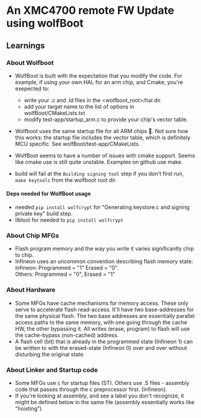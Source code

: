 # An XMC4700 remote FW Update using wolfBoot

## Learnings

### About Wolfboot
- WolfBoot is built with the expectation that you modify the code.  For example, if using your own HAL for an arm chip, and Cmake, you're exepected to:
  - write your .c and .ld files in the <wolfboot_root>/hal dir.
  - add your target name to the list of options in wolfBoot/CMakeLists.txt
  - modify test-app/startup_arm.c to provide your chip's vector table.

- Wolfboot uses the same startup file for all ARM chips 🤔. Not sure how this works: the startup file includes the vector table, which is definitely MCU specific. See wolfBoot/test-app/CMakeLists.
- WolfBoot seems to have a number of issues with cmake support.  Seems like cmake use is still quite unstable.  Examples on github use make. 
- build will fail at the `Building signing tool` step if you don't first run, `make keytools` from the wolfboot root dir. 

#### Deps needed for WolfBoot usage
- needed `pip install wolfcrypt` for "Generating keystore.c and signing private key" build step. 
- libtool for needed to `pip install wolfcrypt`

### About Chip MFGs
- Flash program memory and the way you write it varies significantly chip to chip.
- Infineon uses an uncommon convention describing flash memory state: 
  Infineon: Programmed = "1"  Erased = "0".  
  Others: Programmed = "0", Erased = "1"

### About Hardware
- Some MFGs have cache mechanisms for memory access.  These only serve to accelerate flash read-access.  It'll have two base-addresses for the same physical flash.  The two base addresses are essentially parallel access paths to the same memory, with one going through the cache HW, the other bypassing it.  All writes (erase, program) to flash will use the cache-bypass (non-cached) address.
- A flash cell (bit) that is already in the programmed state (Infineon 1) can be written to with the erased-state (Infineon 0) over and over without disturbing the original state. 

### About Linker and Startup code
- Some MFGs use c for startup files (ST).  Others use .S files - assembly code that passes through the c preprocessor first.  (Infineon).
- If you're looking at assembly, and see a label you don't recognize, it might be defined below in the same file (assembly essentially works like "hoisting")